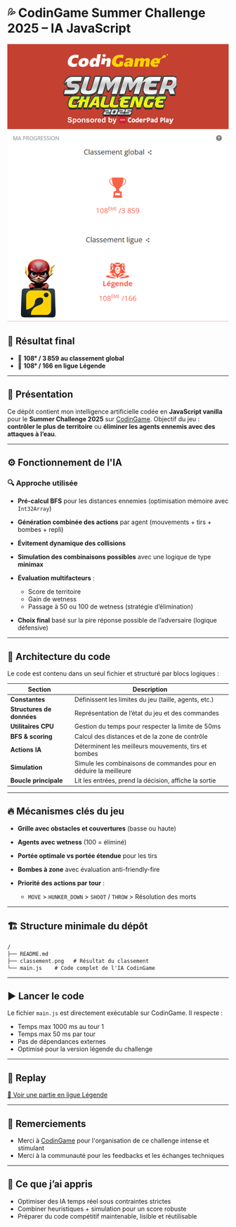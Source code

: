 # 💦 CodinGame Summer Challenge 2025 – IA JavaScript

![Résultat](./classement.png)

## 🏁 Résultat final

* 🎯 **108ᵉ / 3 859 au classement global**
* 🧠 **108ᵉ / 166 en ligue Légende**

---

## 📌 Présentation

Ce dépôt contient mon intelligence artificielle codée en **JavaScript vanilla** pour le **Summer Challenge 2025** sur [CodinGame](https://www.codingame.com/).
Objectif du jeu : **contrôler le plus de territoire** ou **éliminer les agents ennemis avec des attaques à l’eau**.

---

## ⚙️ Fonctionnement de l'IA

### 🔍 Approche utilisée

* **Pré-calcul BFS** pour les distances ennemies (optimisation mémoire avec `Int32Array`)
* **Génération combinée des actions** par agent (mouvements + tirs + bombes + repli)
* **Évitement dynamique des collisions**
* **Simulation des combinaisons possibles** avec une logique de type **minimax**
* **Évaluation multifacteurs** :

  * Score de territoire
  * Gain de wetness
  * Passage à 50 ou 100 de wetness (stratégie d’élimination)
* **Choix final** basé sur la pire réponse possible de l’adversaire (logique défensive)

---

## 🧠 Architecture du code

Le code est contenu dans un seul fichier et structuré par blocs logiques :

| Section                   | Description                                                       |
| ------------------------- | ----------------------------------------------------------------- |
| **Constantes**            | Définissent les limites du jeu (taille, agents, etc.)             |
| **Structures de données** | Représentation de l’état du jeu et des commandes                  |
| **Utilitaires CPU**       | Gestion du temps pour respecter la limite de 50ms                 |
| **BFS & scoring**         | Calcul des distances et de la zone de contrôle                    |
| **Actions IA**            | Déterminent les meilleurs mouvements, tirs et bombes              |
| **Simulation**            | Simule les combinaisons de commandes pour en déduire la meilleure |
| **Boucle principale**     | Lit les entrées, prend la décision, affiche la sortie             |

---

## 🔥 Mécanismes clés du jeu

* **Grille avec obstacles et couvertures** (basse ou haute)
* **Agents avec wetness** (100 = éliminé)
* **Portée optimale vs portée étendue** pour les tirs
* **Bombes à zone** avec évaluation anti-friendly-fire
* **Priorité des actions par tour** :

  * `MOVE` > `HUNKER_DOWN` > `SHOOT` / `THROW` > Résolution des morts

---

## 🏗️ Structure minimale du dépôt

```
/
├── README.md
├── classement.png   # Résultat du classement        
└── main.js    # Code complet de l'IA CodinGame 
```

---

## ▶️ Lancer le code

Le fichier `main.js` est directement exécutable sur CodinGame.
Il respecte :

* Temps max 1000 ms au tour 1
* Temps max 50 ms par tour
* Pas de dépendances externes
* Optimisé pour la version légende du challenge

---

## 🎥 Replay

[🔗 Voir une partie en ligue Légende](https://www.codingame.com/replay/851109929)

---

## 📣 Remerciements

* Merci à [CodinGame](https://www.codingame.com/) pour l'organisation de ce challenge intense et stimulant
* Merci à la communauté pour les feedbacks et les échanges techniques

---

## 🧠 Ce que j’ai appris

* Optimiser des IA temps réel sous contraintes strictes
* Combiner heuristiques + simulation pour un score robuste
* Préparer du code compétitif maintenable, lisible et réutilisable
